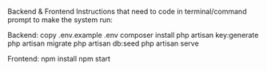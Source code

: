Backend & Frontend Instructions that need to code in terminal/command prompt to make the system run:

Backend:
copy .env.example .env
composer install
php artisan key:generate
php artisan migrate
php artisan db:seed
php artisan serve

Frontend:
npm install
npm start
